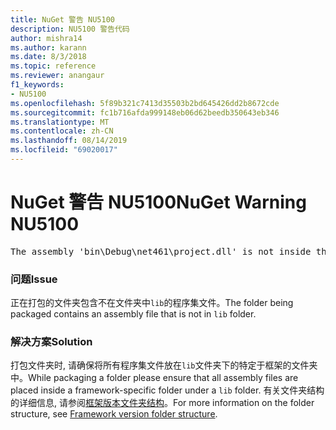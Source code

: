 ```yaml
---
title: NuGet 警告 NU5100
description: NU5100 警告代码
author: mishra14
ms.author: karann
ms.date: 8/3/2018
ms.topic: reference
ms.reviewer: anangaur
f1_keywords:
- NU5100
ms.openlocfilehash: 5f89b321c7413d35503b2bd645426dd2b8672cde
ms.sourcegitcommit: fc1b716afda999148eb06d62beedb350643eb346
ms.translationtype: MT
ms.contentlocale: zh-CN
ms.lasthandoff: 08/14/2019
ms.locfileid: "69020017"
---
```

# <a name="nuget-warning-nu5100"></a><span data-ttu-id="b1cfa-103">NuGet 警告 NU5100</span><span class="sxs-lookup"><span data-stu-id="b1cfa-103">NuGet Warning NU5100</span></span>
<pre>The assembly 'bin\Debug\net461\project.dll' is not inside the 'lib' folder and hence it won't be added as a reference when the package is installed into a project. Move it into the 'lib' folder if it needs to be referenced.</pre>

### <a name="issue"></a><span data-ttu-id="b1cfa-104">问题</span><span class="sxs-lookup"><span data-stu-id="b1cfa-104">Issue</span></span>

<span data-ttu-id="b1cfa-105">正在打包的文件夹包含不在文件夹中`lib`的程序集文件。</span><span class="sxs-lookup"><span data-stu-id="b1cfa-105">The folder being packaged contains an assembly file that is not in `lib` folder.</span></span>


### <a name="solution"></a><span data-ttu-id="b1cfa-106">解决方案</span><span class="sxs-lookup"><span data-stu-id="b1cfa-106">Solution</span></span>

<span data-ttu-id="b1cfa-107">打包文件夹时, 请确保将所有程序集文件放在`lib`文件夹下的特定于框架的文件夹中。</span><span class="sxs-lookup"><span data-stu-id="b1cfa-107">While packaging a folder please ensure that all assembly files are placed inside a framework-specific folder under a `lib` folder.</span></span> <span data-ttu-id="b1cfa-108">有关文件夹结构的详细信息, 请参阅[框架版本文件夹结构](../../create-packages/supporting-multiple-target-frameworks.md#framework-version-folder-structure)。</span><span class="sxs-lookup"><span data-stu-id="b1cfa-108">For more information on the folder structure, see [Framework version folder structure](../../create-packages/supporting-multiple-target-frameworks.md#framework-version-folder-structure).</span></span>

